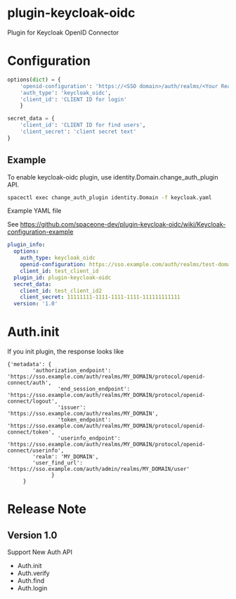 # plugin-keycloak-oidc

Plugin for Keycloak OpenID Connector


# Configuration

~~~python
options(dict) = {
	'openid-configuration': 'https://<SSO domain>/auth/realms/<Your Realm>/.well-known/openid-configuration',
	'auth_type': 'keycloak_oidc',
	'client_id': 'CLIENT ID for login'
	}

secret_data = {
	'client_id': 'CLIENT ID for find users',
	'client_secret': 'client secret text'
}
~~~


## Example

To enable keycloak-oidc plugin,
use identity.Domain.change_auth_plugin API.


~~~bash
spacectl exec change_auth_plugin identity.Domain -f keycloak.yaml
~~~

Example YAML file

See https://github.com/spaceone-dev/plugin-keycloak-oidc/wiki/Keycloak-configuration-example

~~~yaml
plugin_info:
  options:
    auth_type: keycloak_oidc
    openid-configuration: https://sso.example.com/auth/realms/test-domain/.well-known/openid-configuration
    client_id: test_client_id
  plugin_id: plugin-keycloak-oidc
  secret_data:
    client_id: test_client_id2
    client_secret: 11111111-1111-1111-1111-111111111111
  version: '1.0'
~~~

# Auth.init

If you init plugin, the response looks like

~~~
{'metadata': {
		'authorization_endpoint': 'https://sso.example.com/auth/realms/MY_DOMAIN/protocol/openid-connect/auth',
              	'end_session_endpoint': 'https://sso.example.com/auth/realms/MY_DOMAIN/protocol/openid-connect/logout',
                'issuer': 'https://sso.example.com/auth/realms/MY_DOMAIN',
                'token_endpoint': 'https://sso.example.com/auth/realms/MY_DOMAIN/protocol/openid-connect/token',
                'userinfo_endpoint': 'https://sso.example.com/auth/realms/MY_DOMAIN/protocol/openid-connect/userinfo',
		'realm': 'MY_DOMAIN',
		'user_find_url': 'https://sso.example.com/auth/admin/realms/MY_DOMAIN/user'
              }
	 }
~~~

# Release Note

## Version 1.0

Support New Auth API
* Auth.init
* Auth.verify
* Auth.find
* Auth.login
